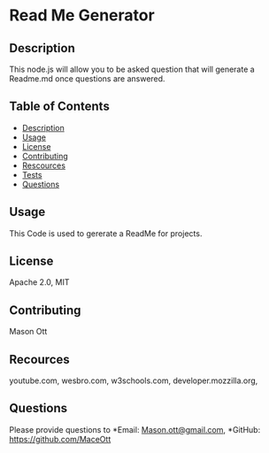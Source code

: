 # Read Me Generator

  ## Description
   This node.js will allow you to be asked question that will generate a Readme.md once questions are answered.

  ## Table of Contents
  * [Description](#description)
  * [Usage](#usage)
  * [License](#license)
  * [Contributing](#contributing)
  * [Rescources](#recources)
  * [Tests](#tests)
  * [Questions](#questions)
  

  ## Usage
  This Code is used to gererate a ReadMe for projects.

  ## License
  Apache 2.0,
  MIT

  ## Contributing
  Mason Ott

  ## Recources
  youtube.com,
  wesbro.com,
  w3schools.com,
  developer.mozzilla.org,
  

  ## Questions
  Please provide questions to 
  *Email: Mason.ott@gmail.com,
  *GitHub: https://github.com/MaceOtt